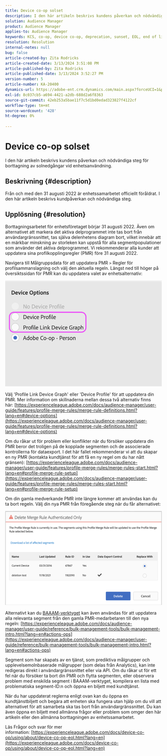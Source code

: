 ```yaml
---
title: Device co-op solset
description: I den här artikeln beskrivs kundens påverkan och nödvändiga steg för borttagning av solnedgångar vid enhetsanvändning
solution: Audience Manager
product: Audience Manager
applies-to: Audience Manager
keywords: KCS, co-op, device co-op, deprecation, sunset, EOL, end of life, PMR, profile merge rule, device stitching, device profile profile
resolution: Resolution
internal-notes: null
bug: false
article-created-by: Zita Rodricks
article-created-date: 3/13/2024 3:51:08 PM
article-published-by: Zita Rodricks
article-published-date: 3/13/2024 3:52:27 PM
version-number: 5
article-number: KA-20400
dynamics-url: https://adobe-ent.crm.dynamics.com/main.aspx?forceUCI=1&pagetype=entityrecord&etn=knowledgearticle&id=2cecc87b-51e1-ee11-904d-6045bd0065b6
exl-id: 8c037cb5-a694-4421-a2db-688d2a6f8363
source-git-commit: 42eb253a5bae11f7c5d1bd0edad323827f4122cf
workflow-type: tm+mt
source-wordcount: '428'
ht-degree: 0%

---
```


# Device co-op solset


I den här artikeln beskrivs kundens påverkan och nödvändiga steg för borttagning av solnedgångar vid enhetsanvändning.

## Beskrivning {#description}

Från och med den 31 augusti 2022 är enhetssamarbetet officiellt föråldrat. I den här artikeln beskrivs kundpåverkan och nödvändiga steg. 

## Upplösning {#resolution}


Borttagningsarbetet för enhetsföretaget börjar 31 augusti 2022. Även om alternativet att markera det aktiva delprogrammet inte tas bort från användargränssnittet, tas själva delenhetens diagram bort, vilket innebär att en märkbar minskning av storleken kan uppstå för alla segmentpopulationer som använder det aktiva delprogrammet. Vi rekommenderar alla kunder att uppdatera sina profilkopplingsregler (PMR) före 31 augusti 2022.

Navigera till Målgruppsdata för att uppdatera PMR `>`  Regler för profilsammanslagning och välj den aktuella regeln. Längst ned till höger på översiktssidan för PMR kan du uppdatera valet av enhetsalternativ:

![](assets/29cf3d52-d61f-ed11-b83e-0022480868ff.png)

Välj &#39;Profile Link Device Graph&#39; eller &#39;Device Profile&#39; för att uppdatera din PMR. Mer information om skillnaderna mellan dessa två alternativ finns här: [https://experienceleague.adobe.com/docs/audience-manager/user-guide/features/profile-merge-rules/merge-rule-definitions.html?lang=en#device-options](https://experienceleague.adobe.com/docs/audience-manager/user-guide/features/profile-merge-rules/merge-rule-definitions.html?lang=en#device-options)

Om du råkar ut för problem eller konflikter när du försöker uppdatera din PMR beror det troligen på de kopplade segmenten och de associerade kontrollerna för dataexport. I det här fallet rekommenderar vi att du skapar en ny PMR (kontakta kundtjänst för att få en ny regel om du har nått gränsen): [https://experienceleague.adobe.com/docs/audience-manager/user-guide/features/profile-merge-rules/merge-rules-start.html?lang=en#profile-merge-rule-setup](https://experienceleague.adobe.com/docs/audience-manager/user-guide/features/profile-merge-rules/merge-rules-start.html?lang=en#profile-merge-rule-setup)

Om din gamla medverkande PMR inte längre kommer att användas kan du ta bort regeln. Välj din nya PMR från föregående steg när du får alternativet:

![](assets/82d7968f-9950-ed11-bba2-0022480868ff.png)

Alternativt kan du [BAAAM-verktyget](https://experienceleague.adobe.com/docs/audience-manager/user-guide/reference/bulk-management-tools/bulk-management-intro.html?lang=en) kan även användas för att uppdatera alla relevanta segment från den gamla PMR-medarbetaren till den nya regeln: [https://experienceleague.adobe.com/docs/audience-manager/user-guide/reference/bulk-management-tools/bulk-management-intro.html?lang=en#actions-ops](https://experienceleague.adobe.com/docs/audience-manager/user-guide/reference/bulk-management-tools/bulk-management-intro.html?lang=en#actions-ops)

Segment som har skapats av en tjänst, som prediktiva målgrupper och upplevelsemolnbaserade målgrupper (som delas från Analytics), kan inte redigeras direkt i användargränssnittet eller via API. Om du råkar ut för ett fel när du försöker ta bort din PMR och flytta segmenten, eller observera problem med enskilda segment i BAAAM-verktyget, kompilera en lista med problematiska segment-ID:n och öppna en biljett med kundtjänst. 

När du har uppdaterat reglerna enligt ovan kan du öppna en kundtjänstbiljett och begära att enheten ska fungera utan hjälp om du vill att alternativet för att samarbeta ska tas bort från användargränssnittet. Du kan även öppna en biljett med allmänna frågor eller problem som omger den här artikeln eller den allmänna borttagningen av enhetssamarbetet.

Läs Frågor och svar för mer information: [https://experienceleague.adobe.com/docs/device-co-op/using/about/device-co-op-eol.html?lang=en](https://experienceleague.adobe.com/docs/device-co-op/using/about/device-co-op-eol.html?lang=en)
